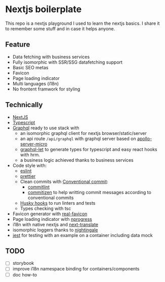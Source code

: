 # Nextjs boilerplate

This repo is a nextjs playground I used to learn the nextjs basics. I share it to remember some stuff and in case it helps anyone.

## Feature

- Data fetching with business services
- Fully isomorphic with SSR/SSG datafetching support
- Basic SEO metas
- Favicon
- Page loading indicator
- Multi languages (i18n)
- No frontent framwork for styling

## Technically

- [NextJS](https://nextjs.org/)
- [Typescript](https://www.typescriptlang.org/)
- [Graphql](https://graphql.org/) ready to use stack with
  - an isomorphic graphql client for nextjs browser/static/server
  - an api route `/api/graphql` with graphql server based on [apollo-server-micro](https://www.npmjs.com/package/apollo-server-micro)
  - [graphql-let](https://www.npmjs.com/package/graphql-let) to generate types for typescript and easy react hooks with hrm.
  - a business logic achieved thanks to business services
- Code style with:
  - [eslint](https://www.npmjs.com/package/eslint)
  - [prettier](https://www.npmjs.com/package/prettier)
  - Clean commits with [Conventional commit](https://www.conventionalcommits.org/en/v1.0.0/):
    - [commitlint](https://www.npmjs.com/package/@commitlint/cli)
    - [commitizen](https://www.npmjs.com/package/commitizen) to help writting commit messages according to conventional commits
  - [Husky hooks](https://www.npmjs.com/package/husky) to run linters and tests
  - Types checking with tsc
- Favicon generator with [real-favicon](https://www.npmjs.com/package/cli-real-favicon)
- Page loading indicator with [nprogress](https://www.npmjs.com/package/nprogress)
- i18n with native nextjs and [next-translate](https://www.npmjs.com/package/next-translate)
- isomorphic loggers thanks to [nightingale](https://github.com/christophehurpeau/nightingale)
- [jest](https://jestjs.io/) for testing with an example on a container including data mock

## TODO

- [ ] storybook
- [ ] improve i18n namespace binding for containers/components
- [ ] doc how-to
